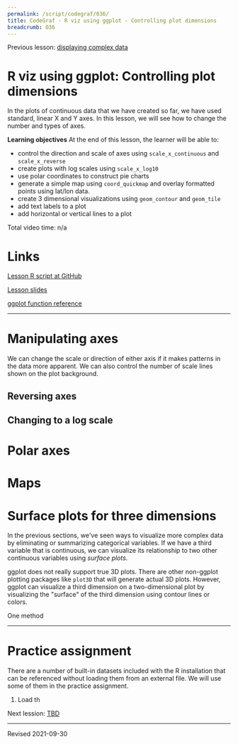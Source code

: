 ```yaml
---
permalink: /script/codegraf/036/
title: CodeGraf - R viz using ggplot - Controlling plot dimensions
breadcrumb: O36
---
```


Previous lesson: [displaying complex data](../035)

# R viz using ggplot: Controlling plot dimensions

In the plots of continuous data that we have created so far, we have used standard, linear X and Y axes. In this lesson, we will see how to change the number and types of axes. 

**Learning objectives** At the end of this lesson, the learner will be able to:
- control the direction and scale of axes using `scale_x_continuous` and `scale_x_reverse`
- create plots with log scales using `scale_x_log10`
- use polar coordinates to construct pie charts
- generate a simple map using `coord_quickmap` and overlay formatted points using lat/lon data.
- create 3 dimensional visualizations using `geom_contour` and `geom_tile`
- add text labels to a plot
- add horizontal or vertical lines to a plot

Total video time: n/a

# Links

[Lesson R script at GitHub](https://github.com/HeardLibrary/digital-scholarship/blob/master/code/codegraf/036/036.R)

[Lesson slides]()

[ggplot function reference](https://ggplot2.tidyverse.org/reference/index.html)

----

# Manipulating axes

We can change the scale or direction of either axis if it makes patterns in the data more apparent. We can also control the number of scale lines shown on the plot background.

## Reversing axes



## Changing to a log scale

# Polar axes


# Maps


# Surface plots for three dimensions

In the previous sections, we've seen ways to visualize more complex data by eliminating or summarizing categorical variables. If we have a third variable that is continuous, we can visualize its relationship to two other continuous variables using *surface plots*.

ggplot does not really support true 3D plots. There are other non-ggplot plotting packages like `plot3D` that will generate actual 3D plots. However, ggplot can visualize a third dimension on a two-dimensional plot by visualizing the "surface" of the third dimension using contour lines or colors.

One method 

----

# Practice assignment

There are a number of built-in datasets included with the R installation that can be referenced without loading them from an external file. We will use some of them in the practice assignment.

1. Load th

Next lession: [TBD](../037)

----
Revised 2021-09-30
